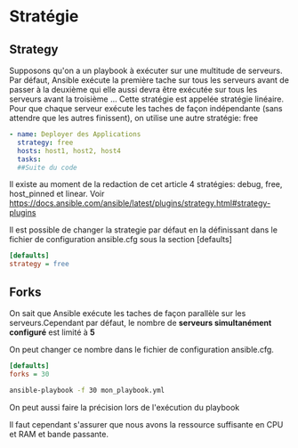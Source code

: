 # Stratégie #

## Strategy ##

Supposons qu'on a un playbook à exécuter sur une multitude de serveurs. 
Par défaut, Ansible exécute la première tache sur tous les serveurs avant de passer à la deuxième qui elle aussi devra être exécutée sur tous les serveurs avant la troisième ...
Cette stratégie est appelée stratégie linéaire.
Pour que chaque serveur exécute les taches de façon indépendante (sans attendre que les autres finissent), on utilise une autre stratégie: free

```yaml
- name: Deployer des Applications
  strategy: free
  hosts: host1, host2, host4
  tasks:
  ##Suite du code
```

Il existe au moment de la redaction de cet article 4 stratégies: debug, free, host_pinned et linear. Voir <https://docs.ansible.com/ansible/latest/plugins/strategy.html#strategy-plugins>

Il est possible de changer la strategie par défaut en la définissant dans le fichier de configuration ansible.cfg sous la section [defaults]

```ini
[defaults]
strategy = free
```

## Forks ##

On sait que Ansible exécute les taches de façon parallèle sur les serveurs.Cependant par défaut, le nombre de **serveurs simultanément configuré** est limité à **5**

On peut changer ce nombre dans le fichier de configuration ansible.cfg. 

```ini
[defaults]
forks = 30
```

```bash
ansible-playbook -f 30 mon_playbook.yml
```

 On peut aussi faire la précision lors de l'exécution du playbook


Il faut cependant s'assurer que nous avons la ressource suffisante en CPU et RAM et bande passante.

